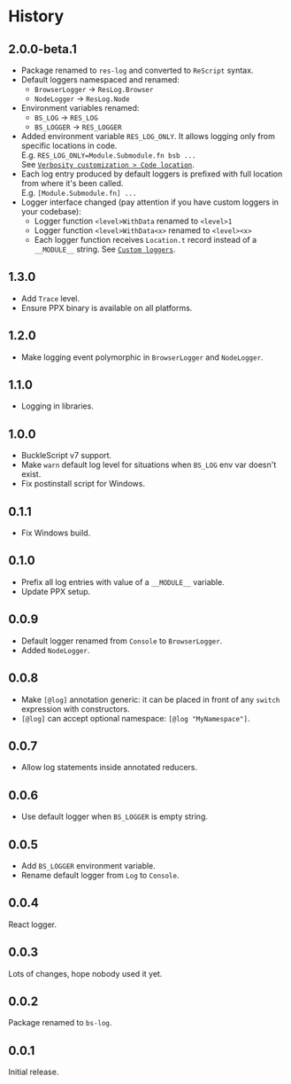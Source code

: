 # History

## 2.0.0-beta.1
- Package renamed to `res-log` and converted to `ReScript` syntax.
- Default loggers namespaced and renamed:
  - `BrowserLogger` -> `ResLog.Browser`
  - `NodeLogger` -> `ResLog.Node`
- Environment variables renamed:
  - `BS_LOG` -> `RES_LOG`
  - `BS_LOGGER` -> `RES_LOGGER`
- Added environment variable `RES_LOG_ONLY`. It allows logging only from specific locations in code.<br />
E.g. `RES_LOG_ONLY=Module.Submodule.fn bsb ...`<br />
See [`Verbosity customization > Code location`](./README.md#code-location).
- Each log entry produced by default loggers is prefixed with full location from where it's been called.<br />
E.g. `[Module.Submodule.fn] ...`
- Logger interface changed (pay attention if you have custom loggers in your codebase):
  - Logger function `<level>WithData` renamed to `<level>1`
  - Logger function `<level>WithData<x>` renamed to `<level><x>`
  - Each logger function receives `Location.t` record instead of a `__MODULE__` string. See [`Custom loggers`](./README.md#custom-loggers).

## 1.3.0
- Add `Trace` level.
- Ensure PPX binary is available on all platforms.

## 1.2.0
- Make logging event polymorphic in `BrowserLogger` and `NodeLogger`.

## 1.1.0
- Logging in libraries.

## 1.0.0
- BuckleScript v7 support.
- Make `warn` default log level for situations when `BS_LOG` env var doesn't exist.
- Fix postinstall script for Windows.

## 0.1.1
- Fix Windows build.

## 0.1.0
- Prefix all log entries with value of a `__MODULE__` variable.
- Update PPX setup.

## 0.0.9
- Default logger renamed from `Console` to `BrowserLogger`.
- Added `NodeLogger`.

## 0.0.8
- Make `[@log]` annotation generic: it can be placed in front of any `switch` expression with constructors.
- `[@log]` can accept optional namespace: `[@log "MyNamespace"]`.

## 0.0.7
- Allow log statements inside annotated reducers.

## 0.0.6
- Use default logger when `BS_LOGGER` is empty string.

## 0.0.5
- Add `BS_LOGGER` environment variable.
- Rename default logger from `Log` to `Console`.

## 0.0.4
React logger.

## 0.0.3
Lots of changes, hope nobody used it yet.

## 0.0.2
Package renamed to `bs-log`.

## 0.0.1
Initial release.
